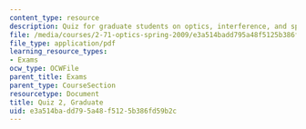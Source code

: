 ```yaml
---
content_type: resource
description: Quiz for graduate students on optics, interference, and spatial filtering.
file: /media/courses/2-71-optics-spring-2009/e3a514badd795a48f5125b386fd59b2c_MIT2_71S09_gquiz2.pdf
file_type: application/pdf
learning_resource_types:
- Exams
ocw_type: OCWFile
parent_title: Exams
parent_type: CourseSection
resourcetype: Document
title: Quiz 2, Graduate
uid: e3a514ba-dd79-5a48-f512-5b386fd59b2c
---
```

